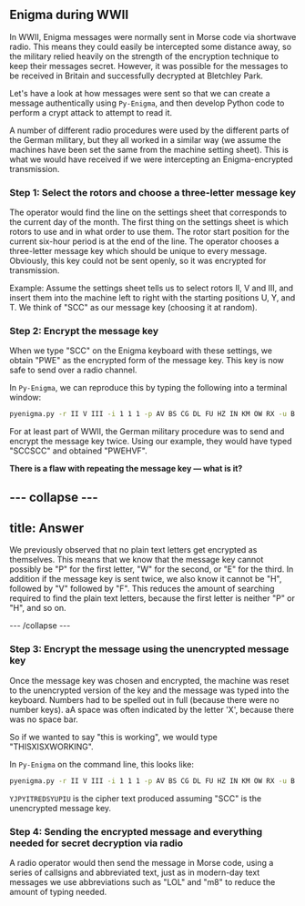## Enigma during WWII

In WWII, Enigma messages were normally sent in Morse code via shortwave radio. This means they could easily be intercepted some distance away, so the military relied heavily on the strength of the encryption technique to keep their messages secret. However, it was possible for the messages to be received in Britain and successfully decrypted at Bletchley Park.

Let's have a look at how messages were sent so that we can create a message authentically using `Py-Enigma`, and then develop Python code to perform a crypt attack to attempt to read it.

A number of different radio procedures were used by the different parts of the German military, but they all worked in a similar way (we assume the machines have been set the same from the machine setting sheet). This is what we would have received if we were intercepting an Enigma-encrypted transmission.

### Step 1: Select the rotors and choose a three-letter message key
The operator would find the line on the settings sheet that corresponds to the current day of the month. The first thing on the settings sheet is which rotors to use and in what order to use them. The rotor start position for the current six-hour period is at the end of the line. The operator chooses a three-letter message key which should be unique to every message. Obviously, this key could not be sent openly, so it was encrypted for transmission.

Example:
Assume the settings sheet tells us to select rotors II, V and III, and insert them into the machine left to right with the starting positions U, Y, and T. We think of "SCC" as our message key (choosing it at random).

### Step 2: Encrypt the message key
When we type "SCC" on the Enigma keyboard with these settings, we obtain "PWE" as the encrypted form of the message key. This key is now safe to send over a radio channel.

In `Py-Enigma`, we can reproduce this by typing the following into a terminal window:

```bash
pyenigma.py -r II V III -i 1 1 1 -p AV BS CG DL FU HZ IN KM OW RX -u B --start=UYT --text='SCC'
```

For at least part of WWII, the German military procedure was to send and encrypt the message key twice. Using our example, they would have typed "SCCSCC" and obtained "PWEHVF".

**There is a flaw with repeating the message key — what is it?**

--- collapse ---
---
title: Answer
---
We previously observed that no plain text letters get encrypted as themselves. This means that we know that the message key cannot possibly be "P" for the first letter, "W" for the second, or "E" for the third. In addition if the message key is sent twice, we also know it cannot be "H", followed by "V" followed by "F". This reduces the amount of searching required to find the plain text letters, because the first letter is neither "P" or "H", and so on.

--- /collapse ---

### Step 3: Encrypt the message using the unencrypted message key
Once the message key was chosen and encrypted, the machine was reset to the unencrypted version of the key and the message was typed into the keyboard. Numbers had to be spelled out in full (because there were no number keys). aA space was often indicated by the letter 'X', because there was no space bar.

So if we wanted to say "this is working", we would type "THISXISXWORKING".

In `Py-Enigma` on the command line, this looks like:

```bash
pyenigma.py -r II V III -i 1 1 1 -p AV BS CG DL FU HZ IN KM OW RX -u B --start='SCC' --text='THISXISXWORKING'
```

`YJPYITREDSYUPIU` is the cipher text produced assuming "SCC" is the unencrypted message key.

### Step 4: Sending the encrypted message and everything needed for secret decryption via radio
A radio operator would then send the message in Morse code, using a series of callsigns and abbreviated text, just as in modern-day text messages we use abbreviations such as "LOL" and "m8" to reduce the amount of typing needed.
